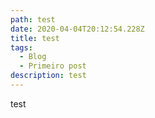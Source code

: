 ```yaml
---
path: test
date: 2020-04-04T20:12:54.228Z
title: test
tags:
  - Blog
  - Primeiro post
description: test
---
```


test

